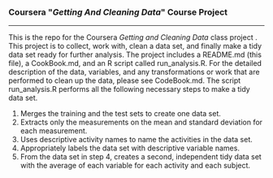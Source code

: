### Coursera "*Getting And Cleaning Data*" Course Project
***
This is the repo for the Coursera *Getting and Cleaning Data* class project . This project is to collect, work with, clean a data set, and finally make a tidy data set ready for further analysis. The project includes a README.md (this file), a CookBook.md, and an R script called run_analysis.R.  For the detailed description of the data, variables, and any transformations or work that are performed to clean up the data, please see CodeBook.md. The script run_analysis.R performs all the following necessary steps to make a tidy data set.

1. Merges the training and the test sets to create one data set.
2. Extracts only the measurements on the mean and standard deviation for each measurement. 
3. Uses descriptive activity names to name the activities in the data set.
4. Appropriately labels the data set with descriptive variable names. 
5. From the data set in step 4, creates a second, independent tidy data set with the average of each variable for each activity and each subject.
